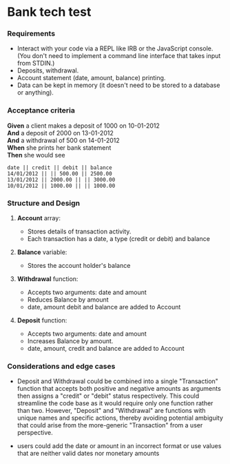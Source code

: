 # Bank tech test



### Requirements

* Interact with your code via a REPL like IRB or the JavaScript console. (You don't need to implement a command line interface that takes input from STDIN.)
* Deposits, withdrawal.
* Account statement (date, amount, balance) printing.
* Data can be kept in memory (it doesn't need to be stored to a database or anything).

### Acceptance criteria

**Given** a client makes a deposit of 1000 on 10-01-2012  
**And** a deposit of 2000 on 13-01-2012  
**And** a withdrawal of 500 on 14-01-2012  
**When** she prints her bank statement  
**Then** she would see

```
date || credit || debit || balance
14/01/2012 || || 500.00 || 2500.00
13/01/2012 || 2000.00 || || 3000.00
10/01/2012 || 1000.00 || || 1000.00
```
### Structure and Design

1. **Account** array:  
    - Stores details of transaction activity.
    - Each transaction has a date, a type (credit or debit) and balance

2. **Balance** variable:
   - Stores the account holder's balance

3. **Withdrawal** function:
   - Accepts two arguments: date and amount
   - Reduces Balance by amount
   - date, amount debit and balance are added to Account

4. **Deposit** function:
   - Accepts two arguments: date and amount
   - Increases Balance by amount.
   - date, amount, credit and balance are added to Account

### Considerations and edge cases

- Deposit and Withdrawal could be combined into a single "Transaction" function that accepts both positive and negative amounts as arguments then assigns a "credit" or "debit" status respectively. This could streamline the code base as it would require only one function rather than two. However, "Deposit" and "Withdrawal" are functions with unique names and specific actions, thereby avoiding potential ambiguity that could arise from the more-generic "Transaction" from a user perspective.

- users could add the date or amount in an incorrect format or use values that are neither valid dates nor monetary amounts
